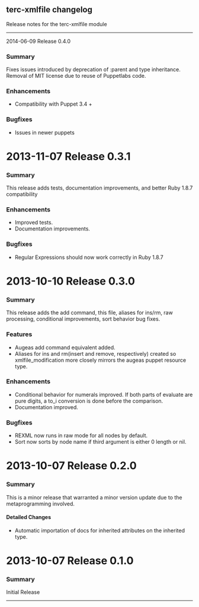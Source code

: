 ## terc-xmlfile changelog

Release notes for the terc-xmlfile module

---------------------------------------
2014-06-09 Release 0.4.0

### Summary
Fixes issues introduced by deprecation of :parent and type inheritance.
Removal of MIT license due to reuse of Puppetlabs code.

### Enhancements
- Compatibility with Puppet 3.4 +

### Bugfixes
- Issues in newer puppets


2013-11-07 Release 0.3.1
========================

### Summary
This release adds tests, documentation improvements, and better Ruby 1.8.7 compatibility

### Enhancements
- Improved tests.
- Documentation improvements.

### Bugfixes
- Regular Expressions should now work correctly in Ruby 1.8.7

2013-10-10 Release 0.3.0
========================

### Summary
This release adds the add command, this file, aliases for ins/rm, raw processing, conditional improvements, sort behavior bug fixes.

### Features
- Augeas add command equivalent added.
- Aliases for ins and rm(insert and remove, respectively) created so xmlfile_modification more closely mirrors the augeas puppet resource type.

### Enhancements
- Conditional behavior for numerals improved.  If both parts of evaluate are pure digits, a to_i conversion is done before the comparison.
- Documentation improved.

### Bugfixes
- REXML now runs in raw mode for all nodes by default.
- Sort now sorts by node name if third argument is either 0 length or nil.

2013-10-07 Release 0.2.0
========================

### Summary
This is a minor release that warranted a minor version update due to the metaprogramming involved.

#### Detailed Changes
- Automatic importation of docs for inherited attributes on the inherited type.

2013-10-07 Release 0.1.0
========================

### Summary
Initial Release

---------------------------------------